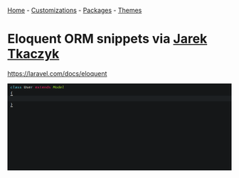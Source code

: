 [Home](https://github.com/joshwhatk/sublime-text-configuration) - [Customizations](/customizations) - [Packages](/packages) - [Themes](/themes)

# Eloquent ORM snippets via [Jarek Tkaczyk](https://github.com/jarektkaczyk/sublime-snippets/tree/master/eloquent)

https://laravel.com/docs/eloquent


![snippet example](eloquent-snippets.gif)
